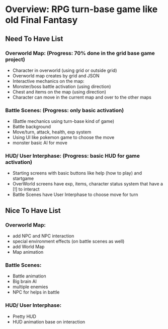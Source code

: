 # Overview: RPG turn-base game like old Final Fantasy

## Need To Have List

### Overworld Map: (Progress: 70% done in the grid base game project)
- Character in overworld (using grid or outside grid)
- Overworld map creates by grid and JSON
- Interactive mechanics on the map:
- Monster/boss battle activation (using direction)
- Chest and items on the map (using direction)
- Character can move in the current map and over to the other maps

### Battle Scenes: (Progress: only basic activation)
- (Battle mechanics using turn-base kind of game)
- Battle background
- Move/turn, attack, health, exp system
- Using UI like pokemon game to choose the move
- monster basic AI for move

### HUD/ User Interphase: (Progress: basic HUD for game activation)
- Starting screens with basic buttons like help (how to play) and startgame
- OverWorld screens have exp, items, character status system that have a [!] to interact
- Battle Scenes have User Interphase to choose move for turn

## Nice To Have List

### Overworld Map:
- add NPC and NPC interaction
- special environment effects (on battle scenes as well)
- add World Map 
- Map animation

### Battle Scenes:
- Battle animation
- Big brain AI
- multiple enemies
- NPC for helps in battle


### HUD/ User Interphase:
- Pretty HUD
- HUD animation base on interaction

